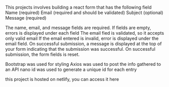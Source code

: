 This projects involves building a react form that has the following field
Name (required)
Email (required and should be validated)
Subject (optional)
Message (required)

The name, email, and message fields are required. If fields are empty,  errors is displayed under each field
The email fied is validated, so it accepts only valid email If the email entered is invalid, error is displayed under the email field.
On successful submission,  a message is displayed at the top of your form indicating that the submission was successful.
On successful submission, the form fields is  reset.

Bootstrap was used for styling
Axios was used to post the info gathered to an API
nano id was used to generate a unique id for each entry

this project is hosted on netlify, you can access it here 